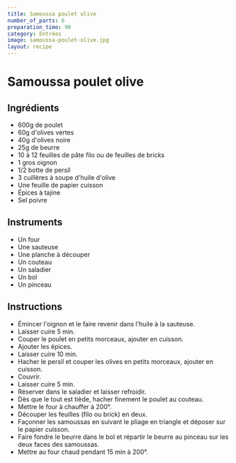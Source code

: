 ```yaml
---
title: Samoussa poulet olive
number_of_parts: 6
preparation_time: 90
category: Entrées
image: samoussa-poulet-olive.jpg
layout: recipe
---
```

# Samoussa poulet olive

## Ingrédients

- 600g de poulet
- 60g d'olives vertes
- 40g d'olives noire
- 25g de beurre
- 10 à 12 feuilles de pâte filo ou de feuilles de bricks
- 1 gros oignon
- 1/2 botte de persil
- 3 cuillères à soupe d'huile d'olive
- Une feuille de papier cuisson
- Épices à tajine
- Sel poivre

## Instruments

- Un four
- Une sauteuse
- Une planche à découper
- Un couteau
- Un saladier
- Un bol
- Un pinceau

## Instructions

- Émincer l'oignon et le faire revenir dans l'huile à la sauteuse.
- Laisser cuire 5 min.
- Couper le poulet en petits morceaux, ajouter en cuisson.
- Ajouter les épices.
- Laisser cuire 10 min.
- Hacher le persil et couper les olives en petits morceaux, ajouter en cuisson.
- Couvrir.
- Laisser cuire 5 min.
- Réserver dans le saladier et laisser refroidir.
- Dès que le tout est tiède, hacher finement le poulet au couteau.
- Mettre le four à chauffer à 200°.
- Découper les feuilles (filo ou brick) en deux.
- Façonner les samoussas en suivant le pliage en triangle et déposer sur le papier cuisson.
- Faire fondre le beurre dans le bol et répartir le beurre au pinceau sur les deux faces des samoussas.
- Mettre au four chaud pendant 15 min à 200°.
